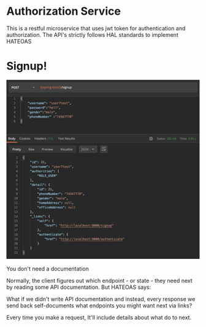# Authorization Service

This is a restful microservice that uses jwt token for authentication and authorization.
The API's strictly follows HAL standards to implement HATEOAS

# Signup!

![alt text](http://github.com/mukul7/spring-auth/blob/master/src/main/resources/static/signup-postman-screenshot.png?raw=true)

You don't need a documentation

Normally, the client figures out which endpoint - or state - they need next by reading some API documentation. But HATEOAS says:

What if we didn't write API documentation and instead, every response we send back self-documents what endpoints you might want next via links?

Every time you make a request, It'll include details about what do to next.
